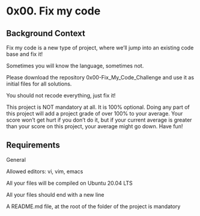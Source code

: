 # 0x00. Fix my code

 ## Background Context
 Fix my code is a new type of project, where we’ll jump into an existing code base and fix it!

 Sometimes you will know the language, sometimes not.

 Please download the repository 0x00-Fix_My_Code_Challenge and use it as initial files for all solutions.

 You should not recode everything, just fix it!

 This project is NOT mandatory at all. It is 100% optional. Doing any part of this project will add a project 
 grade of over 100% to your average. Your score won’t get hurt if you don’t do it, but if your current average 
 is greater than your score on this project, your average might go down. Have fun!

 ## Requirements

 General

 Allowed editors: vi, vim, emacs

 All your files will be compiled on Ubuntu 20.04 LTS

 All your files should end with a new line

 A README.md file, at the root of the folder of the project is mandatory
 
